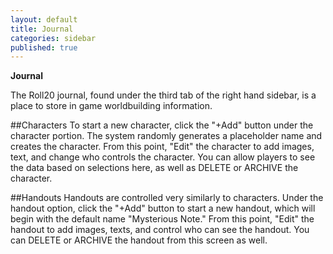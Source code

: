 ```yaml
---
layout: default
title: Journal
categories: sidebar
published: true
---
```


__Journal__

The Roll20 journal, found under the third tab of the right hand sidebar, is a place to store in game worldbuilding information.

##Characters
To start a new character, click the "+Add" button under the character portion.  The system randomly generates a placeholder name and creates the character.  From this point, "Edit" the character to add images, text, and change who controls the character.  You can allow players to see the data based on selections here, as well as DELETE or ARCHIVE the character.

##Handouts
Handouts are controlled very similarly to characters. Under the handout option, click the "+Add" button to start a new handout, which will begin with the default name "Mysterious Note."  From this point, "Edit" the handout to add images, texts, and control who can see the handout.  You can DELETE or ARCHIVE the handout from this screen as well.

